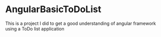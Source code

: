 # AngularBasicToDoList
This is a project I did to get a good understanding of angular framework using a ToDo list application
